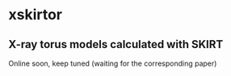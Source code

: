 # xskirtor
## X-ray torus models calculated with SKIRT

Online soon, keep tuned (waiting for the corresponding paper)
